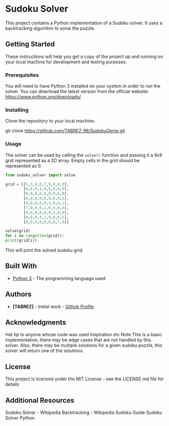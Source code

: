 # Sudoku Solver

This project contains a Python implementation of a Sudoku solver. It uses a backtracking algorithm to solve the puzzle.

## Getting Started

These instructions will help you get a copy of the project up and running on your local machine for development and testing purposes.

### Prerequisites

You will need to have Python 3 installed on your system in order to run the solver. You can download the latest version from the official website: https://www.python.org/downloads/

### Installing

Clone the repository to your local machine.

git clone https://github.com/TABREZ-96/SudokuGenie.git


### Usage

The solver can be used by calling the `solve()` function and passing it a 9x9 grid represented as a 2D array. Empty cells in the grid should be represented as 0.

```python
from sudoku_solver import solve

grid = [[5,3,0,0,7,0,0,0,0],
        [6,0,0,1,9,5,0,0,0],
        [0,9,8,0,0,0,0,6,0],
        [8,0,0,0,6,0,0,0,3],
        [4,0,0,8,0,3,0,0,1],
        [7,0,0,0,2,0,0,0,6],
        [0,6,0,0,0,0,2,8,0],
        [0,0,0,4,1,9,0,0,5],
        [0,0,0,0,8,0,0,7,9]]

solve(grid)
for i in range(len(grid)):
print(grid[i])
```
This will print the solved sudoku grid.

## Built With

* [Python 3](https://www.python.org/) - The programming language used

## Authors

* **[TABREZ]** - *Initial work* - [Github
Profile](https://github.com/TABREZ-96)

## Acknowledgments

Hat tip to anyone whose code was used
Inspiration
etc
Note
This is a basic implementation, there may be edge cases that are not handled by this solver. Also, there may be multiple solutions for a given sudoku puzzle, this solver will return one of the solutions.

## License
This project is licensed under the MIT License - see the LICENSE.md file for details

## Additional Resources
Sudoku Solver - Wikipedia
Backtracking - Wikipedia
Sudoku Guide
Sudoku Solver Python



